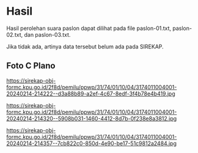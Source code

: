 # Hasil

Hasil perolehan suara paslon dapat dilihat pada file paslon-01.txt, paslon-02.txt, dan paslon-03.txt.

Jika tidak ada, artinya data tersebut belum ada pada SIREKAP.

## Foto C Plano

https://sirekap-obj-formc.kpu.go.id/2f8d/pemilu/ppwp/31/74/01/10/04/3174011004001-20240214-214222--d3a88b89-a2ef-4c67-8edf-3f4b78e4b419.jpg

https://sirekap-obj-formc.kpu.go.id/2f8d/pemilu/ppwp/31/74/01/10/04/3174011004001-20240214-214320--5908b031-1460-4412-8d7b-0f238e8a3812.jpg

https://sirekap-obj-formc.kpu.go.id/2f8d/pemilu/ppwp/31/74/01/10/04/3174011004001-20240214-214357--7cb822c0-850d-4e90-be17-51c9812a2484.jpg
